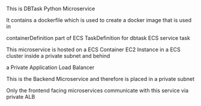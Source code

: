 This is DBTask Python Microservice

It contains a dockerfile which is used to create a docker image that is used in

containerDefinition part of ECS TaskDefinition for dbtask ECS service task

This microservice is hosted on a ECS Container EC2 Instance in a ECS cluster inside a private subnet and behind

a Private Application Load Balancer

This is the Backend Microservice and therefore is placed in a private subnet

Only the frontend facing microservices communicate with this service via private ALB
